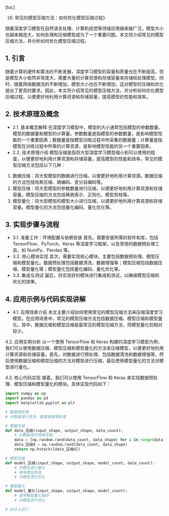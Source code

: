 
[toc]                    
                
                
《6. 常见的模型压缩方法：如何优化模型压缩过程》

随着深度学习模型在自然语言处理、计算机视觉等领域应用越来越广泛，模型大小也越来越庞大，如何处理和压缩模型成为了一个重要问题。本文将介绍常见的模型压缩方法，并分析如何优化模型压缩过程。

## 1. 引言

随着计算机硬件和算法的不断发展，深度学习模型的容量和质量也在不断提高，但是模型大小依然非常庞大，需要大量的计算资源和存储容量来存储和处理模型。同时，随着网络数据流的不断增加，模型大小也在不断增加，这对模型的压缩和优化提出了更高的要求。因此，本文将介绍常见的模型压缩方法，并分析如何优化模型压缩过程，以便更好地利用计算资源和存储容量，提高模型的性能和效率。

## 2. 技术原理及概念

- 2.1. 基本概念解释
在深度学习模型中，模型的大小通常包括模型的参数数量、模型的数据量和模型的计算量。参数数量是指模型的参数数量，是影响模型性能的一个重要因素；数据量是指模型训练过程中所采集的数据量；计算量是指模型在训练过程中所需的计算资源，是影响模型性能的另一个重要因素。
- 2.2. 技术原理介绍
模型压缩是指将大型深度学习模型缩小到可以使用的程度，以便更好地利用计算资源和存储容量，提高模型的性能和效率。常见的模型压缩方法包括以下几种：

1. 数据压缩：将大型模型的数据进行压缩，以便更好地利用计算资源。数据压缩的方法包括哈希压缩、熵编码、变分自编码等。
2. 模型压缩：将大型模型的参数数量进行压缩，以便更好地利用计算资源和存储容量。模型压缩的方法包括稀疏表示、正则化、模型剪枝等。
3. 模型量化：将大型模型的模型大小进行压缩，以便更好地利用计算资源和存储容量。模型量化的方法包括量化编码、量化优化等。

## 3. 实现步骤与流程

- 3.1. 准备工作：环境配置与依赖安装
首先，需要安装所需的软件和库，包括 TensorFlow、PyTorch、Keras 等深度学习框架，以及常用的数据预处理工具，如 NumPy、Pandas 等。
- 3.2. 核心模块实现
其次，需要实现核心模块，主要包括数据预处理、模型压缩和模型量化。数据预处理包括数据清洗、数据增强等；模型压缩包括数据压缩、模型量化等；模型量化包括量化编码、量化优化等。
- 3.3. 集成与测试
最后，将实现好的模块进行集成和测试，以确保模型压缩和优化的效果。

## 4. 应用示例与代码实现讲解

- 4.1. 应用场景介绍
本文主要介绍如何使用常见的模型压缩方法来压缩深度学习模型。在应用场景中，常见的模型压缩方法包括数据压缩、模型压缩和模型量化。其中，数据压缩和模型压缩是最常见的模型压缩方法，而模型量化则相对较少。

4.2. 应用实例分析
以一个使用 TensorFlow 和 Keras 构建的深度学习模型为例，我们可以使用数据压缩、模型压缩和模型量化的方法来压缩模型，以便更好地利用计算资源和存储容量。首先，对数据进行预处理，包括数据清洗和数据增强等，然后使用数据压缩和模型压缩的方法对模型进行压缩，最后使用模型量化的方法对模型进行量化。

4.3. 核心代码实现
接着，我们可以使用 TensorFlow 和 Keras 来实现数据预处理、模型压缩和模型量化的模块。具体实现代码如下：

```python
import numpy as np
import pandas as pd
import matplotlib.pyplot as plt

# 数据预处理
# 对数据进行清洗、数据增强等处理

# 数据压缩
def data_压缩(input_shape, output_shape, data_count):
    # 对数据进行哈希压缩
    data = [np.random.rand(data_count, data_shape) for i in range(data_count)]
    data_压缩d = np.random.rand(data_count, data_shape)
    return np.hstack([data_压缩d])

# 模型压缩
def model_压缩(input_shape, output_shape, model_count, data_count):
    # 对模型进行量化
    # 使用模型剪枝
    # 对模型进行优化

# 模型量化
def model_量化(input_shape, output_shape, model_count):
    # 使用模型量化编码
    # 对模型进行优化

# 综合上述三

